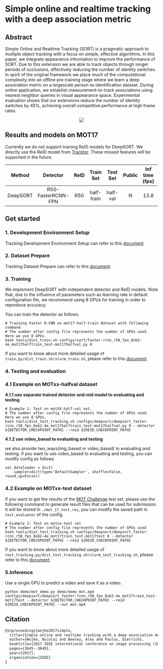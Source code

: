 # Simple online and realtime tracking with a deep association metric

## Abstract

<!-- [ABSTRACT] -->

Simple Online and Realtime Tracking (SORT) is a pragmatic approach to multiple object tracking with a focus on simple, effective algorithms. In this paper, we integrate appearance information to improve the performance of SORT. Due to this extension we are able to track objects through longer periods of occlusions, effectively reducing the number of identity switches. In spirit of the original framework we place much of the computational complexity into an offline pre-training stage where we learn a deep association metric on a largescale person re-identification dataset. During online application, we establish measurement-to-track associations using nearest neighbor queries in visual appearance space. Experimental evaluation shows that our extensions reduce the number of identity switches by 45%, achieving overall competitive performance at high frame rates.

<!-- [IMAGE] -->

<div align="center">
  <img src="https://user-images.githubusercontent.com/26813582/145542023-22950508-b35f-41b6-bc78-33d6a82bc3c3.png"/>
</div>

## Results and models on MOT17

Currently we do not support training ReID models for DeepSORT.
We directly use the ReID model from [Tracktor](https://github.com/phil-bergmann/tracking_wo_bnw). These missed features will be supported in the future.

|  Method  |      Detector      | ReID | Train Set  | Test Set | Public | Inf time (fps) | HOTA | MOTA | IDF1 |  FP   |  FN   | IDSw. |                                       Config                                       |                                                                                                         Download                                                                                                         |
| :------: | :----------------: | :--: | :--------: | :------: | :----: | :------------: | :--: | :--: | :--: | :---: | :---: | :---: | :--------------------------------------------------------------------------------: | :----------------------------------------------------------------------------------------------------------------------------------------------------------------------------------------------------------------------: |
| DeepSORT | R50-FasterRCNN-FPN | R50  | half-train | half-val |   N    |      13.8      | 57.0 | 63.7 | 69.5 | 15063 | 40323 | 3276  | [config](deepsort_faster-rcnn_r50_fpn_8xb2-4e_mot17halftrain_test-mot17halfval.py) | [detector](https://download.openmmlab.com/mmtracking/mot/faster_rcnn/faster-rcnn_r50_fpn_4e_mot17-half-64ee2ed4.pth) [reid](https://download.openmmlab.com/mmtracking/mot/reid/tracktor_reid_r50_iter25245-a452f51f.pth) |

## Get started

### 1. Development Environment Setup

Tracking Development Environment Setup can refer to this [document](../../docs/en/get_started.md).

### 2. Dataset Prepare

Tracking Dataset Prepare can refer to this [document](../../docs/en/user_guides/tracking_dataset_prepare.md).

### 3. Training

We implement DeepSORT with independent detector and ReID models.
Note that, due to the influence of parameters such as learning rate in default configuration file,
we recommend using 8 GPUs for training in order to reproduce accuracy.

You can train the detector as follows.

```shell script
# Training Faster R-CNN on mot17-half-train dataset with following command.
# The number after config file represents the number of GPUs used. Here we use 8 GPUs.
bash tools/dist_train.sh configs/sort/faster-rcnn_r50_fpn_8xb2-4e_mot17halftrain_test-mot17halfval.py 8
```

If you want to know about more detailed usage of `train.py/dist_train.sh/slurm_train.sh`,
please refer to this [document](../../docs/en/user_guides/tracking_train_test.md).

### 4. Testing and evaluation

### 4.1 Example on MOTxx-halfval dataset

**4.1.1 use separate trained detector and reid model to evaluating and testing**

```shell
# Example 1: Test on motXX-half-val set.
# The number after config file represents the number of GPUs used. Here we use 8 GPUs.
bash tools/dist_test_tracking.sh configs/deepsort/deepsort_faster-rcnn_r50_fpn_8xb2-4e_mot17halftrain_test-mot17halfval.py 8 --detector ${DETECTOR_CHECKPOINT_PATH} --reid ${REID_CHECKPOINT_PATH}
```

**4.1.2 use video_baesd to evaluating and testing**

we also provide two_ways(img_based or video_based) to evaluating and testing.
if you want to use video_based to evaluating and testing, you can modify config as follows

```
val_dataloader = dict(
    sampler=dict(type='DefaultSampler', shuffle=False, round_up=False))
```

### 4.2 Example on MOTxx-test dataset

If you want to get the results of the [MOT Challenge](https://motchallenge.net/) test set,
please use the following command to generate result files that can be used for submission.
It will be stored in `./mot_17_test_res`, you can modify the saved path in `test_evaluator` of the config.

```shell script
# Example 2: Test on motxx-test set
# The number after config file represents the number of GPUs used
bash tools/dist_test_tracking.sh configs/deepsort/deepsort_faster-rcnn_r50_fpn_8xb2-4e_mot17train_test-mot17test 8 --detector ${DETECTOR_CHECKPOINT_PATH} --reid ${REID_CHECKPOINT_PATH}
```

If you want to know about more detailed usage of `test_tracking.py/dist_test_tracking.sh/slurm_test_tracking.sh`,
please refer to this [document](../../docs/en/user_guides/tracking_train_test.md).

### 5.Inference

Use a single GPU to predict a video and save it as a video.

```shell
python demo/mot_demo.py demo/demo_mot.mp4 configs/deepsort/deepsort_faster-rcnn_r50_fpn_8xb2-4e_mot17train_test-mot17test --detector ${DETECTOR_CHECKPOINT_PATH} --reid ${REID_CHECKPOINT_PATH} --out mot.mp4
```

## Citation

<!-- [ALGORITHM] -->

```latex
@inproceedings{wojke2017simple,
  title={Simple online and realtime tracking with a deep association metric},
  author={Wojke, Nicolai and Bewley, Alex and Paulus, Dietrich},
  booktitle={2017 IEEE international conference on image processing (ICIP)},
  pages={3645--3649},
  year={2017},
  organization={IEEE}
}
```
